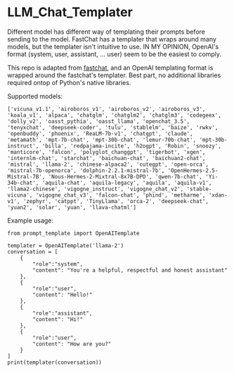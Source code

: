 # LLM_Chat_Templater
 
 Different model has different way of templating their prompts before sending to the model. FastChat has a templater that wraps around many models, but the templater isn't intuitive to use. IN MY OPINION, OpenAI's format (system, user, assistant, ... user) seem to be the easiest to comply. 

This repo is adapted from [fastchat](https://github.com/lm-sys/FastChat/blob/main/fastchat/conversation.py), and an OpenAI templating format is wrapped around the fastchat's templater. Best part, no additional libraries required ontop of Python's native libraries.

Supported models: 
```
['vicuna_v1.1', 'airoboros_v1', 'airoboros_v2', 'airoboros_v3', 'koala_v1', 'alpaca', 'chatglm', 'chatglm2', 'chatglm3', 'codegeex', 'dolly_v2', 'oasst_pythia', 'oasst_llama', 'openchat_3.5', 'tenyxchat', 'deepseek-coder', 'tulu', 'stablelm', 'baize', 'rwkv', 'openbuddy', 'phoenix', 'ReaLM-7b-v1', 'chatgpt', 'claude', 'metamath', 'mpt-7b-chat', 'mpt-30b-chat', 'lemur-70b-chat', 'mpt-30b-instruct', 'billa', 'redpajama-incite', 'h2ogpt', 'Robin', 'snoozy', 'manticore', 'falcon', 'polyglot_changgpt', 'tigerbot', 'xgen', 'internlm-chat', 'starchat', 'baichuan-chat', 'baichuan2-chat', 'mistral', 'llama-2', 'chinese-alpaca2', 'cutegpt', 'open-orca', 'mistral-7b-openorca', 'dolphin-2.2.1-mistral-7b', 'OpenHermes-2.5-Mistral-7B', 'Nous-Hermes-2-Mixtral-8x7B-DPO', 'qwen-7b-chat', 'Yi-34b-chat', 'aquila-chat', 'aquila-legacy', 'aquila', 'aquila-v1', 'llama2-chinese', 'vigogne_instruct', 'vigogne_chat_v2', 'stable-vicuna', 'vigogne_chat_v3', 'falcon-chat', 'phind', 'metharme', 'xdan-v1', 'zephyr', 'catppt', 'TinyLlama', 'orca-2', 'deepseek-chat', 'yuan2', 'solar', 'yuan', 'llava-chatml']
```

Example usage:
```
from prompt_template import OpenAITemplate

templater = OpenAITemplate('llama-2')
conversation = [
    {
        "role":"system",
        "content": "You're a helpful, respectful and honest assistant"
    },
    {
        "role":"user",
        "content": "Hello!" 
    },
    {
        "role":"assistant",
        "content": "Hi!" 
    },
    {
        "role":"user",
        "content": "How are you?" 
    }
]
print(templater(conversation))
```